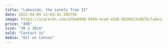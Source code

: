 ```yaml
---
title: "Lakeside, the Lonely Tree II"
date: 2022-04-09 11:03:41.595796
image: https://ucarecdn.com/a78a09d0-94b9-4cad-a5db-6b2bb13c8b76/lakeside.jpg
price: "490"
size: "30 x 30cm"
sold: "Contact Us"
media: "Oil on Canvas"
---
```


